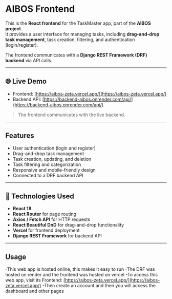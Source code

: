 # AIBOS Frontend

This is the **React frontend** for the TaskMaster app, part of the **AIBOS project**.  
It provides a user interface for managing tasks, including **drag-and-drop task management**, task creation, filtering, and authentication (login/register).

The frontend communicates with a **Django REST Framework (DRF) backend** via API calls.

---

## 🌐 Live Demo

- Frontend: [https://aibos-zeta.vercel.app/](https://aibos-zeta.vercel.app/)
- Backend API: [https://backend-aibos.onrender.com/api/](https://backend-aibos.onrender.com/api/)

> The frontend communicates with the live backend. 

---

## Features

- User authentication (login and register)
- Drag-and-drop task management
- Task creation, updating, and deletion
- Task filtering and categorization
- Responsive and mobile-friendly design
- Connected to a DRF backend API

---

## 🧩 Technologies Used

- **React 18**
- **React Router** for page routing
- **Axios / Fetch API** for HTTP requests
- **React Beautiful DnD** for drag-and-drop functionality
- **Vercel** for frontend deployment
- **Django REST Framework** for backend API

---

## Usage
-This web app is hosted online, this makes it easy to run 
-The DRF was hosted on render and the frontend was hosted on vercel
-To access this web app, visit its Frontend: [https://aibos-zeta.vercel.app/](https://aibos-zeta.vercel.app/)
-Then create an account and then you will access the dashboard and other pages

